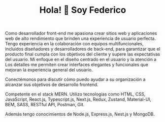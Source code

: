 <h1 align="center"> Hola! 👋 Soy Federico</h1></br>


Como desarrollador front-end me apasiona crear sitios web y aplicaciones web de alto rendimiento que brinden una experiencia de usuario perfecta. Tengo experiencia en la colaboración con equipos multifuncionales, incluidos diseñadores y desarrolladores de back-end, para garantizar que el producto final cumpla con los objetivos del cliente y supere las expectativas del usuario. Mi enfoque en el diseño centrado en el usuario y la atención a Los detalles me permiten crear interfaces elegantes y funcionales que mejoran la experiencia general del usuario. 

Conectémonos para discutir cómo puedo ayudar a su organización a alcanzar sus objetivos de desarrollo frontend. 

Competente en el stack MERN. Utilizo tecnologías como HTML, CSS, JavaScript, React.js, Typescript.js, Next.js, Redux, Zustand, Material-UI, BEM, SASS, RESTful API, Postman, Git.

Además tengo conocimientos de Node.js, Express.js, Nest.js y MongoDB.
